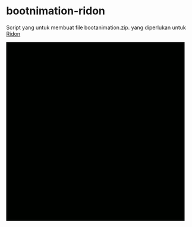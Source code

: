 # bootnimation-ridon

Script yang untuk membuat file bootanimation.zip. yang diperlukan untuk <a href="https://github.com/ridon/">Ridon</a>

![contoh](https://github.com/winardiaris/bootnimation-ridon/blob/master/contoh.gif)
